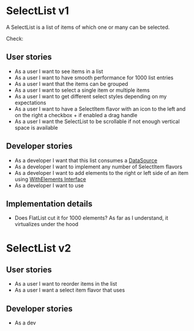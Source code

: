 # SelectList v1

A SelectList is a list of items of which one or many can be selected.

Check:

## User stories

-   As a user I want to see items in a list
-   As a user I want to have smooth performance for 1000 list entries
-   As a user I want that the items can be grouped
-   As a user I want to select a single item or multiple items
-   As a user I want to get different select styles depending on my expectations
-   As a user I want to have a SelectItem flavor with an icon to the left and on the right a checkbox + if enabled a drag handle
-   As a user I want the SelectList to be scrollable if not enough vertical space is available

## Developer stories

-   As a developer I want that this list consumes a [DataSource](../interfaces/DataSource.md)
-   As a developer I want to implement any number of SelectItem flavors
-   As a developer I want to add elements to the right or left side of an item using [WithElements Interface](../interfaces/WithElementsInterface.md)
-   As a developer I want to use

## Implementation details

-   Does FlatList cut it for 1000 elements? As far as I understand, it virtualizes under the hood

# SelectList v2

## User stories

-   As a user I want to reorder items in the list
-   As a user I want a select item flavor that uses

## Developer stories

-   As a dev
